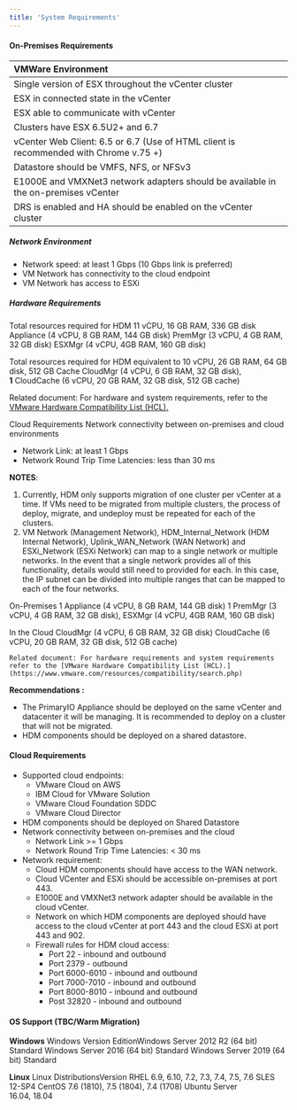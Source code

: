 ```yaml
---
title: 'System Requirements'
---
```


#### On-Premises Requirements
| VMWare Environment |
|:-|
| Single version of ESX throughout the vCenter cluster |
| ESX in connected state in the vCenter |
| ESX able to communicate with vCenter |
| Clusters have ESX 6.5U2+ and 6.7 |
| vCenter Web Client: 6.5 or 6.7 (Use of HTML client is recommended with Chrome v.75 +) |
| Datastore should be VMFS, NFS, or NFSv3 |
| E1000E and VMXNet3 network adapters should be available in the on-premises vCenter |
| DRS is enabled and HA should be enabled on the vCenter cluster |

##### Network Environment
* Network speed: at least 1 Gbps (10 Gbps link is preferred)
* VM Network has connectivity to the cloud endpoint 
* VM Network has access to ESXi

##### Hardware Requirements
Total resources required for HDM
11 vCPU, 16 GB RAM, 336 GB disk
Appliance (4 vCPU, 8 GB RAM, 144 GB disk)
PremMgr (3 vCPU, 4 GB RAM, 32 GB disk)
ESXMgr (4 vCPU, 4GB RAM, 160 GB disk)

Total resources required for HDM equivalent to
10 vCPU, 26 GB RAM, 64 GB disk, 512 GB Cache
CloudMgr (4 vCPU, 6 GB RAM, 32 GB disk), \
<strong>1</strong> CloudCache (6 vCPU, 20 GB RAM, 32 GB disk, 512 GB cache)

Related document: For hardware and system requirements, refer to the [VMware Hardware Compatibility List (HCL).](https://www.vmware.com/resources/compatibility/search.php)

Cloud Requirements
Network connectivity between on-premises and cloud environments
*   Network Link: at least 1 Gbps
*   Network Round Trip Time Latencies: less than 30 ms

 **NOTES**:

1. Currently, HDM only supports migration of one cluster per vCenter at a time. If VMs need to be migrated from multiple clusters, the process of deploy, migrate, and undeploy must be repeated for each of the clusters.
2. VM Network (Management Network), HDM_Internal_Network (HDM Internal Network), Uplink_WAN_Network (WAN Network) and ESXi_Network (ESXi Network) can map to a single network or multiple networks. In the event that a single network provides all of this functionality, details would still need to provided for each. In this case, the IP subnet can be divided into multiple ranges that can be mapped to each of the four networks.

On-Premises
1 Appliance (4 vCPU, 8 GB RAM, 144 GB disk)
1 PremMgr (3 vCPU, 4 GB RAM, 32 GB disk),
ESXMgr (4 vCPU, 4GB RAM, 160 GB disk)

   <td>In the Cloud
CloudMgr (4 vCPU, 6 GB RAM, 32 GB disk)
CloudCache (6 vCPU, 20 GB RAM, 32 GB disk, 512 GB cache)


    Related document: For hardware requirements and system requirements refer to the [VMware Hardware Compatibility List (HCL).](https://www.vmware.com/resources/compatibility/search.php)

**Recommendations :**

*   The PrimaryIO Appliance should be deployed on the same vCenter and datacenter it will be managing. It is recommended to deploy on a cluster that will not be migrated.
*   HDM components should be deployed on a shared datastore.


#### Cloud Requirements

*   Supported cloud endpoints:
    *   VMware Cloud on AWS
    *   IBM Cloud for VMware Solution
    *   VMware Cloud Foundation SDDC
    *   VMware Cloud Director
*   HDM components should be deployed on Shared Datastore
*   Network connectivity between on-premises and the cloud
    *   Network Link >= 1 Gbps
    *   Network Round Trip Time Latencies: &lt; 30 ms
*   Network requirement:
    *   Cloud HDM components should have access to the WAN network.
    *   Cloud VCenter and ESXi should be accessible on-premises at port 443.
    *   E1000E and VMXNet3 network adapter should be available in  the cloud vCenter.
    *   Network on which HDM components are deployed should have access to the cloud vCenter at port 443 and the cloud ESXi at port 443 and 902.
    *   Firewall rules for HDM cloud access:
        *   Port 22 - inbound and outbound
        *   Port 2379 - outbound 
        *   Port 6000-6010 - inbound and outbound
        *   Port 7000-7010 - inbound and outbound
        *   Port 8000-8010 - inbound and outbound
        *   Post 32820 - inbound and outbound


#### OS Support (TBC/Warm Migration)

**Windows**
Windows Version
EditionWindows Server 2012 R2 (64 bit)
Standard
Windows Server 2016 (64 bit)
Standard
Windows Server 2019 (64 bit)
Standard

**Linux**
Linux DistributionsVersion
RHEL
6.9, 6.10, 7.2, 7.3, 7.4, 7.5, 7.6
SLES
12-SP4
CentOS
7.6 (1810), 7.5 (1804), 7.4 (1708)
Ubuntu Server	
16.04, 18.04

